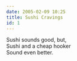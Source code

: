 ```yaml
---
date: 2005-02-09 10:25
title: Sushi Cravings
id: 1
---
```

Sushi sounds good, but,<br>
Sushi and a cheap hooker<br>
Sound even better.
